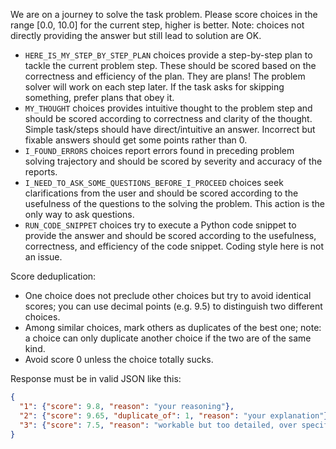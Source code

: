 We are on a journey to solve the task problem. Please score choices in the range [0.0, 10.0] for the
current step, higher is better. Note: choices not directly providing the answer but still lead to solution are OK.

* `HERE_IS_MY_STEP_BY_STEP_PLAN` choices provide a step-by-step plan to tackle the current problem step. These should
  be scored based on the correctness and efficiency of the plan. They are plans! The problem solver will work on each
  step later. If the task asks for skipping something, prefer plans that obey it.
* `MY_THOUGHT` choices provides intuitive thought to the problem step and should be scored according to correctness
  and clarity of the thought. Simple task/steps should have direct/intuitive an answer. Incorrect but fixable answers 
  should get some points rather than 0.
* `I_FOUND_ERRORS` choices report errors found in preceding problem solving trajectory and should be scored by
  severity and accuracy of the reports.
* `I_NEED_TO_ASK_SOME_QUESTIONS_BEFORE_I_PROCEED` choices seek clarifications from the user and should be scored
  according to the usefulness of the questions to the solving the problem. This action is the only way to ask 
  questions.
* `RUN_CODE_SNIPPET` choices try to execute a Python code snippet to provide the answer and should be
  scored according to the usefulness, correctness, and efficiency of the code snippet. Coding style here is not an
  issue.

Score deduplication:

* One choice does not preclude other choices but try to avoid identical scores; you can use decimal points (e.g. 9.5)
  to distinguish two different choices.
* Among similar choices, mark others as duplicates of the best one; note: a choice can only duplicate another
  choice if the two are of the same kind.
* Avoid score 0 unless the choice totally sucks.

Response must be in valid JSON like this:

```json
{
  "1": {"score": 9.8, "reason": "your reasoning"},
  "2": {"score": 9.65, "duplicate_of": 1, "reason": "your explanation"},
  "3": {"score": 7.5, "reason": "workable but too detailed, over specific"}
}
```
